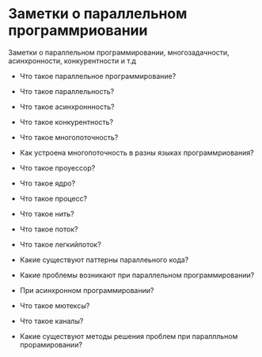 # Заметки о параллельном программриовании

Заметки о параллельном программировании, многозадачности, асинхронности, конкурентности и т.д

- Что такое параллельное программирование?

- Что такое параллельность? 
- Что такое асинхроннность?
- Что такое конкурентность? 
- Что такое многопоточность?

- Как устроена многопоточность в разны языках программриования? 

- Что такое проуессор?
- Что такое ядро?
- Что такое процесс?
- Что такое нить?
- Что такое поток?
- Что такое легкийпоток?

- Какие существуют паттерны параллеьного кода?

- Какие проблемы возникают при параллельном программировании?
- При асинхронном программировании?

- Что такое мютексы?
- Что такое каналы?

- Какие существуют методы решения проблем при параллльном прорамировании?


